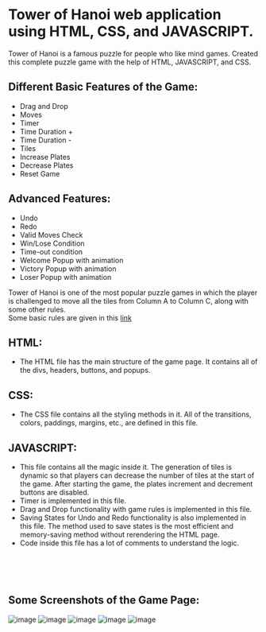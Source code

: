 # Tower of Hanoi web application using HTML, CSS, and JAVASCRIPT.
Tower of Hanoi is a famous puzzle for people who like mind games. 
Created this complete puzzle game with the help of HTML, JAVASCRIPT, and CSS.
## Different Basic Features of the Game:
- Drag and Drop
- Moves
- Timer
- Time Duration +
- Time Duration -
- Tiles
- Increase Plates
- Decrease Plates
- Reset Game

## Advanced Features:
- Undo
- Redo
- Valid Moves Check
- Win/Lose Condition
- Time-out condition
- Welcome Popup with animation
- Victory Popup with animation
- Loser Popup with animation

Tower of Hanoi is one of the most popular puzzle games in which the player is challenged to move all the tiles from Column A to Column C, along with some other rules. <br/>
Some basic rules are given in this [link](https://en.wikipedia.org/wiki/Tower_of_Hanoi#:~:text=The%20rules%20of%20the%20puzzle,of%20disks%20of%20alternating%20colors.) <br/>
## HTML:
- The HTML file has the main structure of the game page. It contains all of the divs, headers, buttons, and popups.
## CSS:
- The CSS file contains all the styling methods in it. All of the transitions, colors, paddings, margins, etc., are defined in this file.
## JAVASCRIPT:
- This file contains all the magic inside it. The generation of tiles is dynamic so that players can decrease the number of tiles at the start of the game. After starting the game, the plates increment and decrement buttons are disabled.
- Timer is implemented in this file. 
- Drag and Drop functionality with game rules is implemented in this file.
- Saving States for Undo and Redo functionality is also implemented in this file. The method used to save states is the most efficient and memory-saving method without rerendering the HTML page.
- Code inside this file has a lot of comments to understand the logic.

<br/>
<br/>
<br/>

## Some Screenshots of the Game Page:

![image](https://user-images.githubusercontent.com/96788451/194761877-e2a41ce0-38a9-46e9-946b-d0d7219db11c.png)
![image](https://user-images.githubusercontent.com/96788451/194761903-af043b6f-db03-44cf-a026-7da8c1ea2195.png)
![image](https://user-images.githubusercontent.com/96788451/194761965-46971572-419f-4d98-b484-331fba76bad8.png)
![image](https://user-images.githubusercontent.com/96788451/194761998-ce314b89-c761-4656-a9c7-8721f8869330.png)
![image](https://user-images.githubusercontent.com/96788451/194762078-485bbb26-494e-42b5-aa5c-5c19ca05ca73.png)



